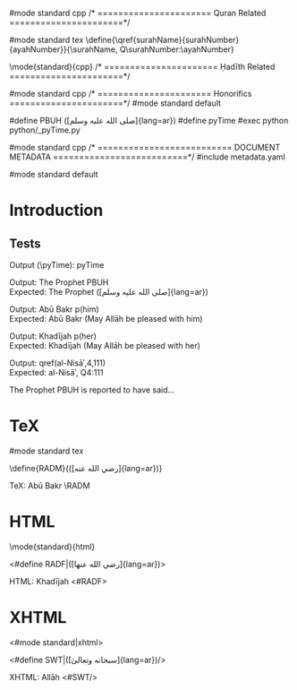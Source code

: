 
#mode standard cpp
/* ======================
        Quran Related
   ======================*/

#mode standard tex
\define{\qref{surahName}{surahNumber}{ayahNumber}}{\surahName, Q\surahNumber:\ayahNumber}

\mode{standard}{cpp}
/* ======================
        Ḥadīth Related
   ======================*/

#mode standard cpp
/* ======================
        Honorifics
   ======================*/
#mode standard default

#define PBUH ([صلى الله عليه وسلم]{lang=ar})
#define pyTime #exec python python/_pyTime.py


#mode standard cpp
/* ==========================
        DOCUMENT METADATA
   ==========================*/
#include metadata.yaml

#mode standard default

# Introduction



## Tests

Output (\pyTime): pyTime

Output:   The Prophet PBUH  
Expected: The Prophet ([صلى الله عليه وسلم]{lang=ar})

Output:   Abū Bakr p(him)  
Expected: Abū Bakr (May Allāh be pleased with him)

Output:   Khadījah p(her)  
Expected: Khadījah (May Allāh be pleased with her)

Output:   qref(al-Nisāʾ,4,111)  
Expected: al-Nisāʾ, Q4:111

The Prophet PBUH is reported to have said...

# TeX

#mode standard tex

\define{RADM}{([رضي الله عنه]{lang=ar})}

TeX: Abū Bakr \RADM

# HTML

\mode{standard}{html}

<#define RADF|([رضي الله عنها]{lang=ar})>

HTML: Khadījah <#RADF>

# XHTML

<#mode standard|xhtml>

<#define SWT|([سبحانه وتعالىٰ]{lang=ar})/>

XHTML: Allāh <#SWT/>
